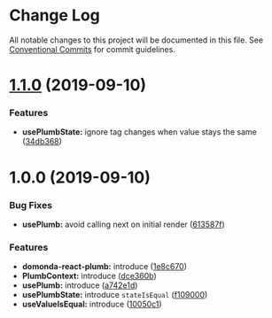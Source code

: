 # Change Log

All notable changes to this project will be documented in this file.
See [Conventional Commits](https://conventionalcommits.org) for commit guidelines.

# [1.1.0](https://github.com/domonda/domonda-js/compare/@domonda/react-plumb@1.0.0...@domonda/react-plumb@1.1.0) (2019-09-10)


### Features

* **usePlumbState:** ignore tag changes when value stays the same ([34db368](https://github.com/domonda/domonda-js/commit/34db368))





# 1.0.0 (2019-09-10)


### Bug Fixes

* **usePlumb:** avoid calling next on initial render ([613587f](https://github.com/domonda/domonda-js/commit/613587f))


### Features

* **domonda-react-plumb:** introduce ([1e8c670](https://github.com/domonda/domonda-js/commit/1e8c670))
* **PlumbContext:** introduce ([dce360b](https://github.com/domonda/domonda-js/commit/dce360b))
* **usePlumb:** introduce ([a742e1d](https://github.com/domonda/domonda-js/commit/a742e1d))
* **usePlumbState:** introduce `stateIsEqual` ([f109000](https://github.com/domonda/domonda-js/commit/f109000))
* **useValueIsEqual:** introduce ([10050c1](https://github.com/domonda/domonda-js/commit/10050c1))
